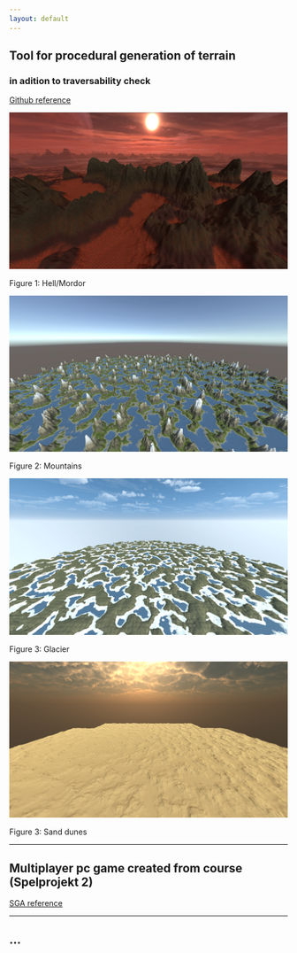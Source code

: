 ```yaml
---
layout: default
---
```



## Tool for procedural generation of terrain
### in adition to traversability check

[Github reference](https://github.com/slypez/Procedural_generation_of_terrain)

![Illustration_1](https://github.com/slypez/ZimonSjoberg.github.io/blob/master/images/terrain/Mountains_1.png)

Figure 1: Hell/Mordor

![Illustration_2](https://github.com/slypez/ZimonSjoberg.github.io/blob/master/images/terrain/Mountains_2.png)

Figure 2: Mountains

![Illustration_3](https://github.com/slypez/ZimonSjoberg.github.io/blob/master/images/terrain/Mountains_3.png)

Figure 3: Glacier

![Illustration_4](https://github.com/slypez/ZimonSjoberg.github.io/blob/master/images/terrain/Mountains_4.png)

Figure 3: Sand dunes

***

## Multiplayer pc game created from course (Spelprojekt 2)

[SGA reference](https://www.gameawards.se/Games/2019/re%3ASurge)

***

## ...
